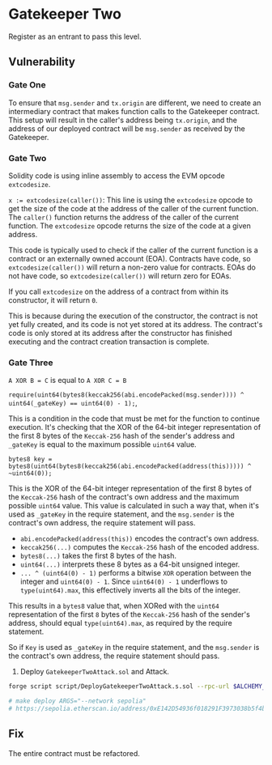 # Gatekeeper Two

Register as an entrant to pass this level.

## Vulnerability

### Gate One
To ensure that `msg.sender` and `tx.origin` are different, we need to create an intermediary contract that makes function calls to the Gatekeeper contract. This setup will result in the caller's address being `tx.origin`, and the address of our deployed contract will be `msg.sender` as received by the Gatekeeper.

### Gate Two

Solidity code is using inline assembly to access the EVM opcode `extcodesize`.

`x := extcodesize(caller())`: This line is using the `extcodesize` opcode to get the size of the code at the address of the caller of the current function. The `caller()` function returns the address of the caller of the current function. The `extcodesize` opcode returns the size of the code at a given address.

This code is typically used to check if the caller of the current function is a contract or an externally owned account (EOA). Contracts have code, so `extcodesize(caller())` will return a non-zero value for contracts. EOAs do not have code, so `extcodesize(caller())` will return zero for EOAs.

If you call `extcodesize` on the address of a contract from within its constructor, it will return `0`.

This is because during the execution of the constructor, the contract is not yet fully created, and its code is not yet stored at its address. The contract's code is only stored at its address after the constructor has finished executing and the contract creation transaction is complete.

### Gate Three

`A XOR B = C` is equal to `A XOR C = B`

`require(uint64(bytes8(keccak256(abi.encodePacked(msg.sender)))) ^ uint64(_gateKey) == uint64(0) - 1);`,

This is a condition in the code that must be met for the function to continue execution. It's checking that the XOR of the 64-bit integer representation of the first 8 bytes of the `Keccak-256` hash of the sender's address and `_gateKey` is equal to the maximum possible `uint64` value.

`bytes8 key = bytes8(uint64(bytes8(keccak256(abi.encodePacked(address(this))))) ^ ~uint64(0));`

This is the XOR of the 64-bit integer representation of the first 8 bytes of the `Keccak-256` hash of the contract's own address and the maximum possible `uint64` value. This value is calculated in such a way that, when it's used as `_gateKey` in the require statement, and the `msg.sender` is the contract's own address, the require statement will pass.

- `abi.encodePacked(address(this))` encodes the contract's own address.
- `keccak256(...)` computes the `Keccak-256` hash of the encoded address.
- `bytes8(...)` takes the first 8 bytes of the hash.
- `uint64(...)` interprets these 8 bytes as a 64-bit unsigned integer.
- `... ^ (uint64(0) - 1)` performs a bitwise `XOR` operation between the integer and `uint64(0) - 1`. Since `uint64(0) - 1` underflows to `type(uint64).max`, this effectively inverts all the bits of the integer.

This results in a `bytes8` value that, when XORed with the `uint64` representation of the first `8` bytes of the `Keccak-256` hash of the sender's address, should equal `type(uint64).max`, as required by the require statement.

So if `Key` is used as `_gateKey` in the require statement, and the `msg.sender` is the contract's own address, the require statement should pass.

1. Deploy `GatekeeperTwoAttack.sol` and Attack.

```bash
forge script script/DeployGatekeeperTwoAttack.s.sol --rpc-url $ALCHEMY_RPC_URL --private-key $PRIVATE_KEY --broadcast --verify --etherscan-api-key $ETHERSCAN_API_KEY -vvvv --legacy

# make deploy ARGS="--network sepolia"
# https://sepolia.etherscan.io/address/0xE142D54936f018291F3973038b5f4b4743bcC9c0
```

## Fix

The entire contract must be refactored.
